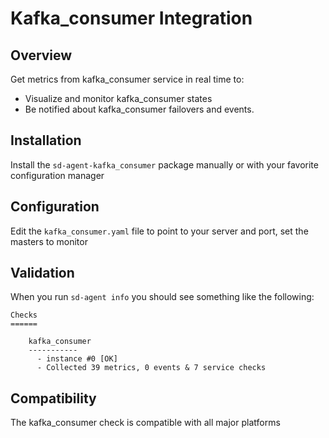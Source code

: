 # Kafka_consumer Integration

## Overview

Get metrics from kafka_consumer service in real time to:

* Visualize and monitor kafka_consumer states
* Be notified about kafka_consumer failovers and events.

## Installation

Install the `sd-agent-kafka_consumer` package manually or with your favorite configuration manager

## Configuration

Edit the `kafka_consumer.yaml` file to point to your server and port, set the masters to monitor

## Validation

When you run `sd-agent info` you should see something like the following:

    Checks
    ======

        kafka_consumer
        -----------
          - instance #0 [OK]
          - Collected 39 metrics, 0 events & 7 service checks

## Compatibility

The kafka_consumer check is compatible with all major platforms
